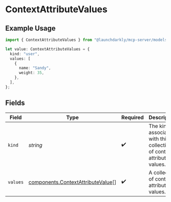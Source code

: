 # ContextAttributeValues

## Example Usage

```typescript
import { ContextAttributeValues } from "@launchdarkly/mcp-server/models/components";

let value: ContextAttributeValues = {
  kind: "user",
  values: [
    {
      name: "Sandy",
      weight: 35,
    },
  ],
};
```

## Fields

| Field                                                                                  | Type                                                                                   | Required                                                                               | Description                                                                            | Example                                                                                |
| -------------------------------------------------------------------------------------- | -------------------------------------------------------------------------------------- | -------------------------------------------------------------------------------------- | -------------------------------------------------------------------------------------- | -------------------------------------------------------------------------------------- |
| `kind`                                                                                 | *string*                                                                               | :heavy_check_mark:                                                                     | The kind associated with this collection of context attribute values.                  | user                                                                                   |
| `values`                                                                               | [components.ContextAttributeValue](../../models/components/contextattributevalue.md)[] | :heavy_check_mark:                                                                     | A collection of context attribute values.                                              |                                                                                        |